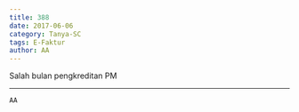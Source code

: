 ```yaml
---
title: 388
date: 2017-06-06
category: Tanya-SC
tags: E-Faktur
author: AA
---
```


Salah bulan pengkreditan PM

---



`AA`
